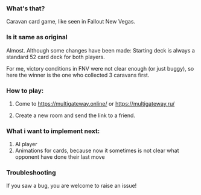 ### What's that?
Caravan card game, like seen in Fallout New Vegas.

### Is it same as original
Almost. Although some changes have been made: Starting deck is always a standard 52 card deck for both players.

For me, victory conditions in FNV were not clear enough (or just buggy), so here the winner is the one who collected 3 caravans first.

### How to play:
1. Come to https://multigateway.online/ or https://multigateway.ru/

2. Create a new room and send the link to a friend.

### What i want to implement next:
1. AI player
2. Animations for cards, because now it sometimes is not clear what opponent have done their last move

### Troubleshooting
If you saw a bug, you are welcome to raise an issue!

